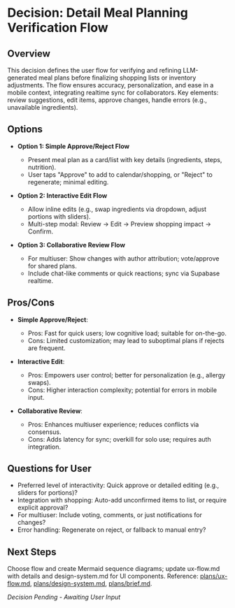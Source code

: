 # Decision: Detail Meal Planning Verification Flow

## Overview
This decision defines the user flow for verifying and refining LLM-generated meal plans before finalizing shopping lists or inventory adjustments. The flow ensures accuracy, personalization, and ease in a mobile context, integrating realtime sync for collaborators. Key elements: review suggestions, edit items, approve changes, handle errors (e.g., unavailable ingredients).

## Options
- **Option 1: Simple Approve/Reject Flow**
  - Present meal plan as a card/list with key details (ingredients, steps, nutrition).
  - User taps "Approve" to add to calendar/shopping, or "Reject" to regenerate; minimal editing.

- **Option 2: Interactive Edit Flow**
  - Allow inline edits (e.g., swap ingredients via dropdown, adjust portions with sliders).
  - Multi-step modal: Review → Edit → Preview shopping impact → Confirm.

- **Option 3: Collaborative Review Flow**
  - For multiuser: Show changes with author attribution; vote/approve for shared plans.
  - Include chat-like comments or quick reactions; sync via Supabase realtime.

## Pros/Cons
- **Simple Approve/Reject**:
  - Pros: Fast for quick users; low cognitive load; suitable for on-the-go.
  - Cons: Limited customization; may lead to suboptimal plans if rejects are frequent.

- **Interactive Edit**:
  - Pros: Empowers user control; better for personalization (e.g., allergy swaps).
  - Cons: Higher interaction complexity; potential for errors in mobile input.

- **Collaborative Review**:
  - Pros: Enhances multiuser experience; reduces conflicts via consensus.
  - Cons: Adds latency for sync; overkill for solo use; requires auth integration.

## Questions for User
- Preferred level of interactivity: Quick approve or detailed editing (e.g., sliders for portions)?
- Integration with shopping: Auto-add unconfirmed items to list, or require explicit approval?
- For multiuser: Include voting, comments, or just notifications for changes?
- Error handling: Regenerate on reject, or fallback to manual entry?

## Next Steps
Choose flow and create Mermaid sequence diagrams; update ux-flow.md with details and design-system.md for UI components. Reference: [plans/ux-flow.md](../ux-flow.md), [plans/design-system.md](../design-system.md), [plans/brief.md](../brief.md).

*Decision Pending - Awaiting User Input*